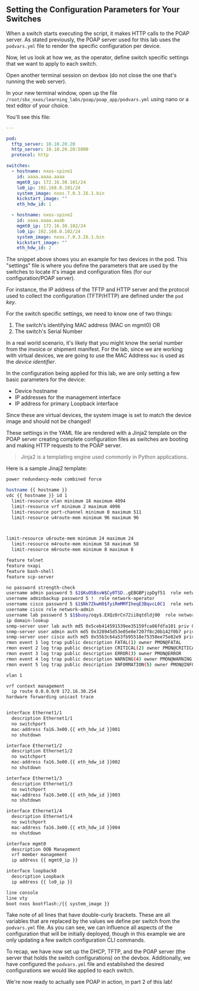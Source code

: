 ## Setting the Configuration Parameters for Your Switches

When a switch starts executing the script, it makes HTTP calls to the POAP server. As stated previously, the POAP server used for this lab uses the `podvars.yml` file to render the specific configuration per device.

Now, let us look at how we, as the operator, define switch specific settings that we want to apply to each switch.

Open another terminal session on devbox (do not close the one that's running the web server).

In your new terminal window, open up the file `/root/sbx_nxos/learning_labs/poap/poap_app/podvars.yml` using nano or a text editor of your choice.

You'll see this file:

``` yaml
---

pod:
  tftp_server: 10.10.20.20
  http_server: 10.10.20.20:5000
  protocol: http

switches:
  - hostname: nxos-spine1
    id: aaaa.aaaa.aaaa
    mgmt0_ip: 172.16.30.101/24
    lo0_ip: 192.168.0.101/24
    system_image: nxos.7.0.3.I6.1.bin
    kickstart_image: ""
    eth_hdw_id: 1

  - hostname: nxos-spine2
    id: aaaa.aaaa.aaab
    mgmt0_ip: 172.16.30.102/24
    lo0_ip: 192.168.0.102/24
    system_image: nxos.7.0.3.I6.1.bin
    kickstart_image: ""
    eth_hdw_id: 2

```

The snippet above shows you an example for two devices in the pod. This "settings" file is where you define the parameters that are used by the switches to locate it's image and configuration files (for our configuration/POAP server).

For instance, the IP address of the TFTP and HTTP server and the protocol used to collect the configuration (TFTP/HTTP) are defined under the `pod` _key_.

For the switch specific settings, we  need to know one of two things:

1. The switch's identifying MAC address (MAC on mgmt0) OR
2. The switch's Serial Number

In a real world scenario, it's likely that you might know the serial number from the invoice or shipment manifest. For the lab, since we are working with virtual devices, we are going to use the MAC Address `mac` is used as the _device identifier_.

In the configuration being applied for this lab, we are only setting a few basic parameters for the device:

  * Device hostname
  * IP addresses for the management interface
  * IP address for primary Loopback interface

Since these are virtual devices, the system image is set to match the device image and should not be changed!

These settings in the YAML file are rendered with a Jinja2 template on the POAP server creating complete configuration files as switches are booting and making HTTP requests to the POAP server.

> Jinja2 is a templating engine used commonly in Python applications.

Here is a sample Jinaj2 template:

``` bash
power redundancy-mode combined force

hostname {{ hostname }}
vdc {{ hostname }} id 1
  limit-resource vlan minimum 16 maximum 4094
  limit-resource vrf minimum 2 maximum 4096
  limit-resource port-channel minimum 0 maximum 511
  limit-resource u4route-mem minimum 96 maximum 96



limit-resource u6route-mem minimum 24 maximum 24
  limit-resource m4route-mem minimum 58 maximum 58
  limit-resource m6route-mem minimum 8 maximum 8

feature telnet
feature nxapi
feature bash-shell
feature scp-server

no password strength-check
username admin password 5 $1$KuOSBsvW$Cy0TSD..gEBGBPjzpDgf51  role network-admin
username adminbackup password 5 !  role network-operator
username cisco password 5 $1$Nk7ZkwH0$fyiRmMMfIheqE3BqvcL0C1  role network-operator
username cisco role network-admin
username lab password 5 $1$buoy/oqy$.EXQz8rCn72ii8qtdldj00  role network-admin
ip domain-lookup
snmp-server user lab auth md5 0x5ceb414591539ee35159fca86fdfa101 priv 0x5ceb414591539ee35159fca86fdfa101 localizedkey engineID 128:0:0:9:3:170:170:170:170:170:170
snmp-server user admin auth md5 0x328945d53e05e8e7207f8c20b142f0b7 priv 0x328945d53e05e8e7207f8c20b142f0b7 localizedkey engineID 128:0:0:9:3:170:170:170:170:170:170
snmp-server user cisco auth md5 0x55b3c64a53fb95518e75358ee75e82e9 priv 0x55b3c64a53fb95518e75358ee75e82e9 localizedkey engineID 128:0:0:9:3:170:170:170:170:170:170
rmon event 1 log trap public description FATAL(1) owner PMON@FATAL
rmon event 2 log trap public description CRITICAL(2) owner PMON@CRITICAL
rmon event 3 log trap public description ERROR(3) owner PMON@ERROR
rmon event 4 log trap public description WARNING(4) owner PMON@WARNING
rmon event 5 log trap public description INFORMATION(5) owner PMON@INFO

vlan 1

vrf context management
  ip route 0.0.0.0/0 172.16.30.254
hardware forwarding unicast trace


interface Ethernet1/1
  description Ethernet1/1
  no switchport
  mac-address fa16.3e00.{{ eth_hdw_id }}001
  no shutdown

interface Ethernet1/2
  description Ethernet1/2
  no switchport
  mac-address fa16.3e00.{{ eth_hdw_id }}002
  no shutdown

interface Ethernet1/3
  description Ethernet1/3
  no switchport
  mac-address fa16.3e00.{{ eth_hdw_id }}003
  no shutdown

interface Ethernet1/4
  description Ethernet1/4
  no switchport
  mac-address fa16.3e00.{{ eth_hdw_id }}004
  no shutdown

interface mgmt0
  description OOB Management
  vrf member management
  ip address {{ mgmt0_ip }}

interface loopback0
  description Loopback
  ip address {{ lo0_ip }}

line console
line vty
boot nxos bootflash:/{{ system_image }}

```


Take note of all lines that have double-curly brackets.  These are all variables that are replaced by the values we define per switch from the `podvars.yml` file. As you can see, we can influence all aspects of the configuration that will be initially deployed, though in this example we are only updating a few switch configuration CLI commands.

To recap, we have now set up the DHCP, TFTP, and the POAP server (the server that holds the switch configurations) on the devbox. Additionally, we have  configured the `podvars.yml` file and established the desired configurations we would like applied to each switch.

We're now ready to actually see POAP in action, in part 2 of this lab!
